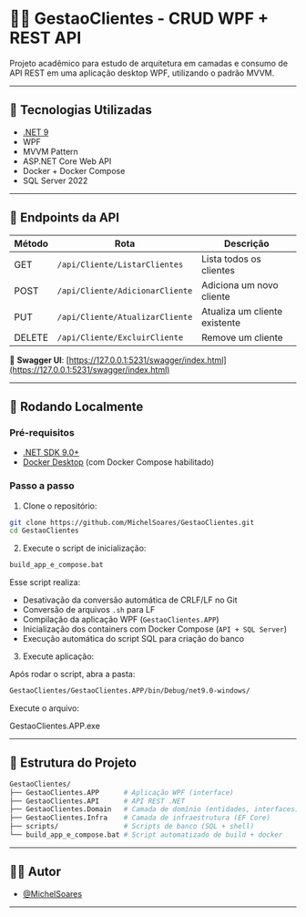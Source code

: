# 🧑‍💻 GestaoClientes - CRUD WPF + REST API

Projeto acadêmico para estudo de arquitetura em camadas e consumo de API REST em uma aplicação desktop WPF, utilizando o padrão MVVM.

---

## 🔧 Tecnologias Utilizadas

- [.NET 9](https://dotnet.microsoft.com)
- WPF
- MVVM Pattern
- ASP.NET Core Web API
- Docker + Docker Compose
- SQL Server 2022

---

## 📡 Endpoints da API

| Método | Rota                                | Descrição                    |
|--------|--------------------------------------|------------------------------|
| GET    | `/api/Cliente/ListarClientes`       | Lista todos os clientes      |
| POST   | `/api/Cliente/AdicionarCliente`     | Adiciona um novo cliente     |
| PUT    | `/api/Cliente/AtualizarCliente`     | Atualiza um cliente existente |
| DELETE | `/api/Cliente/ExcluirCliente`       | Remove um cliente            |

🔗 **Swagger UI**: [https://127.0.0.1:5231/swagger/index.html](https://127.0.0.1:5231/swagger/index.html)

---

## 🚀 Rodando Localmente

### Pré-requisitos

- [.NET SDK 9.0+](https://dotnet.microsoft.com/en-us/download/dotnet/9.0)
- [Docker Desktop](https://www.docker.com/products/docker-desktop/) (com Docker Compose habilitado)

### Passo a passo

1. Clone o repositório:

```bash
git clone https://github.com/MichelSoares/GestaoClientes.git
cd GestaoClientes
```

2. Execute o script de inicialização:

```bash
build_app_e_compose.bat
```

Esse script realiza:

- Desativação da conversão automática de CRLF/LF no Git
- Conversão de arquivos `.sh` para LF
- Compilação da aplicação WPF (`GestaoClientes.APP`)
- Inicialização dos containers com Docker Compose (`API + SQL Server`)
- Execução automática do script SQL para criação do banco

3. Execute aplicação:

Após rodar o script, abra a pasta:

```bash
GestaoClientes/GestaoClientes.APP/bin/Debug/net9.0-windows/
```

Execute o arquivo:

GestaoClientes.APP.exe

---

## 📁 Estrutura do Projeto

```bash
GestaoClientes/
├── GestaoClientes.APP      # Aplicação WPF (interface)
├── GestaoClientes.API      # API REST .NET
├── GestaoClientes.Domain   # Camada de domínio (entidades, interfaces)
├── GestaoClientes.Infra    # Camada de infraestrutura (EF Core)
├── scripts/                # Scripts de banco (SQL + shell)
└── build_app_e_compose.bat # Script automatizado de build + docker
```

---

## 👨‍💻 Autor

- [@MichelSoares](https://github.com/MichelSoares)

---
